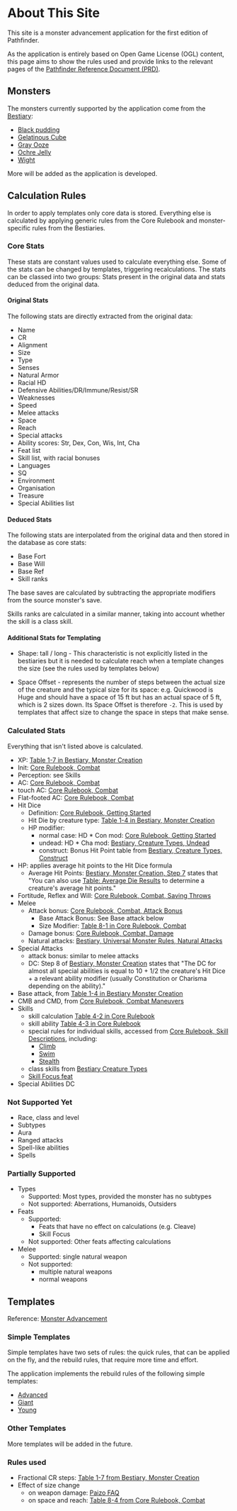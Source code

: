 # About This Site
This site is a monster advancement application for the first edition of Pathfinder. 

As the application is entirely based on Open Game License (OGL) content, this page aims to show the rules used and provide links to the relevant pages of the [Pathfinder Reference Document (PRD)](http://legacy.aonprd.com).

## Monsters

The monsters currently supported by the application come from the [Bestiary](http://legacy.aonprd.com/bestiary/monsterIndex.html):

- [Black pudding](http://legacy.aonprd.com/bestiary/blackPudding.html#black-pudding)
- [Gelatinous Cube](http://legacy.aonprd.com/bestiary/gelatinousCube.html#gelatinous-cube)
- [Gray Ooze](http://legacy.aonprd.com/bestiary/grayOoze.html#gray-ooze)
- [Ochre Jelly](http://legacy.aonprd.com/bestiary/ochreJelly.html#ochre-jelly)
- [Wight](http://legacy.aonprd.com/bestiary/wight.html#wight)

More will be added as the application is developed.

## Calculation Rules
In order to apply templates only core data is stored. Everything else is calculated by applying generic rules from the Core Rulebook and monster-specific rules from the Bestiaries.

### Core Stats
These stats are constant values used to calculate everything else. Some of the stats can be changed by templates, triggering recalculations. The stats can be classed into two groups: Stats present in the original data and stats deduced from the original data.

#### Original Stats
The following stats are directly extracted from the original data:
- Name
- CR
- Alignment
- Size
- Type
- Senses
- Natural Armor
- Racial HD
- Defensive Abilities/DR/Immune/Resist/SR
- Weaknesses
- Speed
- Melee attacks
- Space
- Reach
- Special attacks
- Ability scores: Str, Dex, Con, Wis, Int, Cha
- Feat list
- Skill list, with racial bonuses
- Languages
- SQ
- Environment
- Organisation
- Treasure
- Special Abilities list

#### Deduced Stats
The following stats are interpolated from the original data and then stored in the database as core stats:
- Base Fort
- Base Will
- Base Ref
- Skill ranks

The base saves are calculated by subtracting the appropriate modifiers from the source monster's save.

Skills ranks are calculated in a similar manner, taking into account whether the skill is a class skill.

#### Additional Stats for Templating

- Shape: tall / long - This characteristic is not explicitly listed in the bestiaries but it is needed to calculate reach when a template changes the size (see the rules used by templates below)

- Space Offset - represents the number of steps between the actual size of the creature and the typical size for its space: e.g. Quickwood is Huge and should have a space of 15 ft but has an actual space of 5 ft, which is 2 sizes down. Its Space Offset is therefore `-2`. This is used by templates that affect size to change the space in steps that make sense.

### Calculated Stats
Everything that isn't listed above is calculated.
- XP: [Table 1-7 in Bestiary, Monster Creation](http://legacy.aonprd.com/bestiary/monsterCreation.html#table-1-7-xp-and-gp-values-by-cr)
- Init: [Core Rulebook, Combat](http://legacy.aonprd.com/coreRulebook/combat.html#initiative)
- Perception: see Skills
- AC: [Core Rulebook, Combat](http://legacy.aonprd.com/coreRulebook/combat.html#armor-class)
- touch AC: [Core Rulebook, Combat](http://legacy.aonprd.com/coreRulebook/combat.html#touch-attacks)
- Flat-footed AC: [Core Rulebook, Combat](http://legacy.aonprd.com/coreRulebook/combat.html#flat-footed)
- Hit Dice
    - Definition: [Core Rulebook, Getting Started](http://legacy.aonprd.com/coreRulebook/gettingStarted.html#hit-dice)
    - Hit Die by creature type: [Table 1-4 in Bestiary, Monster Creation](http://legacy.aonprd.com/bestiary/monsterCreation.html#table-1-4-creature-statistics-by-type)
    - HP modifier: 
        - normal case: HD * Con mod: [Core Rulebook, Getting Started](http://legacy.aonprd.com/coreRulebook/gettingStarted.html#constitution)
        - undead: HD * Cha mod: [Bestiary, Creature Types, Undead](http://legacy.aonprd.com/bestiary/creatureTypes.html#undead)
        - construct: Bonus Hit Point table from [Bestiary, Creature Types, Construct](http://legacy.aonprd.com/bestiary/creatureTypes.html#construct)
- HP: applies average hit points to the Hit Dice formula
  - Average Hit Points: [Bestiary, Monster Creation, Step 7](http://legacy.aonprd.com/bestiary/monsterCreation.html) states that "You can also use [Table: Average Die Results](http://legacy.aonprd.com/bestiary/monsterCreation.html#table-1-5-average-die-results) to determine a creature's average hit points."
- Fortitude, Reflex and Will: [Core Rulebook, Combat, Saving Throws](http://legacy.aonprd.com/coreRulebook/combat.html#saving-throws)
- Melee
    - Attack bonus: [Core Rulebook, Combat, Attack Bonus](http://legacy.aonprd.com/coreRulebook/combat.html#attack-bonus)
        - Base Attack Bonus: See Base attack below
        - Size Modifier: [Table 8-1 in Core Rulebook, Combat](http://legacy.aonprd.com/coreRulebook/combat.html#table-8-1-size-modifiers)
    - Damage bonus: [Core Rulebook, Combat, Damage](http://legacy.aonprd.com/coreRulebook/combat.html#damage)
    - Natural attacks: [Bestiary, Universal Monster Rules, Natural Attacks](http://legacy.aonprd.com/bestiary/universalMonsterRules.html#natural-attacks)
- Special Attacks
    - attack bonus: similar to melee attacks
    - DC: Step 8 of [Bestiary, Monster Creation](http://legacy.aonprd.com/bestiary/monsterCreation.html) states that "The DC for almost all special abilities is equal to 10 + 1/2 the creature's Hit Dice + a relevant ability modifier (usually Constitution or Charisma depending on the ability)."
- Base attack, from [Table 1-4 in Bestiary Monster Creation](http://legacy.aonprd.com/bestiary/monsterCreation.html#table-1-4-creature-statistics-by-type)
- CMB and CMD, from [Core Rulebook, Combat Maneuvers](http://legacy.aonprd.com/coreRulebook/combat.html#combat-maneuvers)
- Skills
    - skill calculation [Table 4-2 in Core Rulebook](http://legacy.aonprd.com/coreRulebook/usingSkills.html#table-4-2-skill-check-bonuses)
    - skill ability [Table 4-3 in Core Rulebook](http://legacy.aonprd.com/coreRulebook/skillDescriptions.html#table-4-3-skill-summary)
    - special rules for individual skills, accessed from [Core Rulebook, Skill Descriptions](http://legacy.aonprd.com/coreRulebook/skillDescriptions.html), including:
        - [Climb](http://legacy.aonprd.com/coreRulebook/skills/climb.html#climb)
        - [Swim](http://legacy.aonprd.com/coreRulebook/skills/swim.html#swim)
        - [Stealth](http://legacy.aonprd.com/coreRulebook/skills/stealth.html#stealth)
    - class skills from [Bestiary Creature Types](http://legacy.aonprd.com/bestiary/creatureTypes.html)
    - [Skill Focus feat](http://legacy.aonprd.com/coreRulebook/feats.html#skill-focus)
- Special Abilities DC


### Not Supported Yet
- Race, class and level
- Subtypes
- Aura
- Ranged attacks
- Spell-like abilities
- Spells

### Partially Supported
- Types
  - Supported: Most types, provided the monster has no subtypes
  - Not supported: Aberrations, Humanoids, Outsiders
- Feats
  - Supported:
    - Feats that have no effect on calculations (e.g. Cleave)
    - Skill Focus
  - Not supported: Other feats affecting calculations
- Melee
  - Supported: single natural weapon
  - Not supported:
    - multiple natural weapons
    - normal weapons

## Templates
Reference: [Monster Advancement](http://legacy.aonprd.com/bestiary/monsterAdvancement.html)

### Simple Templates
Simple templates have two sets of rules: the quick rules, that can be applied on the fly, and the rebuild rules, that require more time and effort.

The application implements the rebuild rules of the following simple templates:

- [Advanced](http://legacy.aonprd.com/bestiary/monsterAdvancement.html#advanced-creature)
- [Giant](http://legacy.aonprd.com/bestiary/monsterAdvancement.html#giant-creature)
- [Young](http://legacy.aonprd.com/bestiary/monsterAdvancement.html#young-creature)

### Other Templates
More templates will be added in the future.

### Rules used
- Fractional CR steps: [Table 1-7 from Bestiary, Monster Creation](http://legacy.aonprd.com/bestiary/monsterCreation.html#table-1-7-xp-and-gp-values-by-cr)
- Effect of size change 
    - on weapon damage: [Paizo FAQ](http://paizo.com/paizo/faq/v5748nruor1fm#v5748eaic9t3f)
    - on space and reach: [Table 8-4 from Core Rulebook, Combat](http://legacy.aonprd.com/coreRulebook/combat.html#table-8-4-creature-size-and-scale)